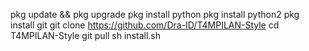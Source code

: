 pkg update && pkg upgrade 
pkg install python
pkg install python2
pkg install git
git clone https://github.com/Dra-ID/T4MPILAN-Style
cd T4MPILAN-Style
git pull
sh install.sh
